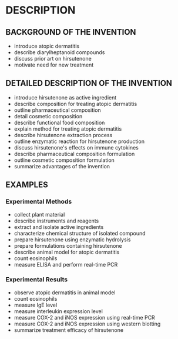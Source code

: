 # DESCRIPTION

## BACKGROUND OF THE INVENTION

- introduce atopic dermatitis
- describe diarylheptanoid compounds
- discuss prior art on hirsutenone
- motivate need for new treatment

## DETAILED DESCRIPTION OF THE INVENTION

- introduce hirsutenone as active ingredient
- describe composition for treating atopic dermatitis
- outline pharmaceutical composition
- detail cosmetic composition
- describe functional food composition
- explain method for treating atopic dermatitis
- describe hirsutenone extraction process
- outline enzymatic reaction for hirsutenone production
- discuss hirsutenone's effects on immune cytokines
- describe pharmaceutical composition formulation
- outline cosmetic composition formulation
- summarize advantages of the invention

## EXAMPLES

### Experimental Methods

- collect plant material
- describe instruments and reagents
- extract and isolate active ingredients
- characterize chemical structure of isolated compound
- prepare hirsutenone using enzymatic hydrolysis
- prepare formulations containing hirsutenone
- describe animal model for atopic dermatitis
- count eosinophils
- measure ELISA and perform real-time PCR

### Experimental Results

- observe atopic dermatitis in animal model
- count eosinophils
- measure IgE level
- measure interleukin expression level
- measure COX-2 and iNOS expression using real-time PCR
- measure COX-2 and iNOS expression using western blotting
- summarize treatment efficacy of hirsutenone

